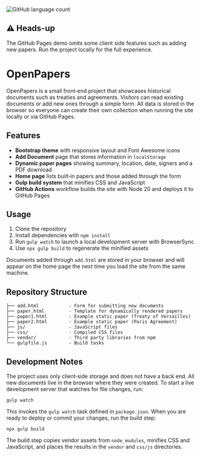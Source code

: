 ![GitHub language count](https://img.shields.io/github/languages/count/atalaydenknalbant/openpapers)

## :warning: Heads-up
The GitHub Pages demo omits some client side features such as adding new papers. Run the project locally for the full experience.

# OpenPapers

OpenPapers is a small front‑end project that showcases historical documents such as treaties and agreements. Visitors can read existing documents or add new ones through a simple form. All data is stored in the browser so everyone can create their own collection when running the site locally or via GitHub Pages.

## Features

- **Bootstrap theme** with responsive layout and Font Awesome icons
- **Add Document** page that stores information in `localStorage`
- **Dynamic paper pages** showing summary, location, date, signers and a PDF download
- **Home page** lists built‑in papers and those added through the form
- **Gulp build system** that minifies CSS and JavaScript
- **GitHub Actions** workflow builds the site with Node 20 and deploys it to GitHub Pages




## Usage

1. Clone the repository
2. Install dependencies with `npm install`
3. Run `gulp watch` to launch a local development server with BrowserSync
4. Use `npx gulp build` to regenerate the minified assets

Documents added through `add.html` are stored in your browser and will appear on the home page the next time you load the site from the same machine.

## Repository Structure

```
├── add.html           - Form for submitting new documents
├── paper.html         - Template for dynamically rendered papers
├── paper1.html        - Example static paper (Treaty of Versailles)
├── paper2.html        - Example static paper (Paris Agreement)
├── js/                - JavaScript files
├── css/               - Compiled CSS files
├── vendor/            - Third party libraries from npm
└── gulpfile.js        - Build tasks
```

## Development Notes

The project uses only client‑side storage and does not have a back end. All new documents live in the browser where they were created. To start a live development server that watches for file changes, run:

```
gulp watch
```

This invokes the `gulp watch` task defined in `package.json`. When you are ready to deploy or commit your changes, run the build step:

```
npx gulp build
```

The build step copies vendor assets from `node_modules`, minifies CSS and JavaScript, and places the results in the `vendor` and `css/js` directories.

